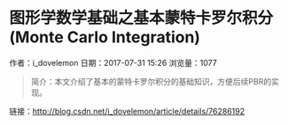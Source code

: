 # 图形学数学基础之基本蒙特卡罗尔积分(Monte Carlo Integration)
作者：i_dovelemon
日期：2017-07-31 15:26
浏览量：1077
> 简介：本文介绍了基本的蒙特卡罗尔积分的基础知识，方便后续PBR的实现。

 链接：http://blog.csdn.net/i_dovelemon/article/details/76286192
